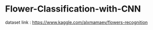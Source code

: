 # Flower-Classification-with-CNN 
dataset link : https://www.kaggle.com/alxmamaev/flowers-recognition
